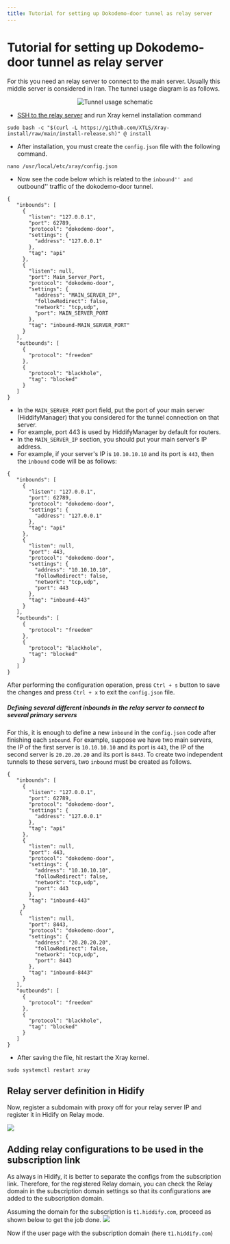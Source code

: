 ```yaml
---
title: Tutorial for setting up Dokodemo-door tunnel as relay server
---
```


# Tutorial for setting up Dokodemo-door tunnel as relay server

For this you need an relay server to connect to the main server. Usually this middle server is considered in Iran.
The tunnel usage diagram is as follows.

<div align="center" markdown="1">
  
![Tunnel usage schematic](https://github.com/hiddify/hiddify.com/assets/125398461/1ac4e9e4-4529-4c79-8ff5-eb40e2efad54)
</div>

- [SSH to the relay server](/manager/installation-and-setup/How-to-connect-to-server-via-SSH/) and run Xray kernel installation command

```
sudo bash -c "$(curl -L https://github.com/XTLS/Xray-install/raw/main/install-release.sh)" @ install
```

- After installation, you must create the `config.json` file with the following command.

```
nano /usr/local/etc/xray/config.json
```

- Now see the code below which is related to the ``inbound'' and ``outbound'' traffic of the dokodemo-door tunnel.

```
{
   "inbounds": [
     {
       "listen": "127.0.0.1",
       "port": 62789,
       "protocol": "dokodemo-door",
       "settings": {
         "address": "127.0.0.1"
       },
       "tag": "api"
     },
     {
       "listen": null,
       "port": Main_Server_Port,
       "protocol": "dokodemo-door",
       "settings": {
         "address": "MAIN_SERVER_IP",
         "followRedirect": false,
         "network": "tcp,udp",
         "port": MAIN_SERVER_PORT
       },
       "tag": "inbound-MAIN_SERVER_PORT"
     }
   ],
   "outbounds": [
     {
       "protocol": "freedom"
     },
     {
       "protocol": "blackhole",
       "tag": "blocked"
     }
   ]
}
```

- In the `MAIN_SERVER_PORT` port field, put the port of your main server (HiddifyManager) that you considered for the tunnel connection on that server.
- For example, port 443 is used by HiddifyManager by default for routers.
- In the `MAIN_SERVER_IP` section, you should put your main server's IP address.
- For example, if your server's IP is `10.10.10.10` and its port is `443`, then the `inbound` code will be as follows:

```
{
   "inbounds": [
     {
       "listen": "127.0.0.1",
       "port": 62789,
       "protocol": "dokodemo-door",
       "settings": {
         "address": "127.0.0.1"
       },
       "tag": "api"
     },
     {
       "listen": null,
       "port": 443,
       "protocol": "dokodemo-door",
       "settings": {
         "address": "10.10.10.10",
         "followRedirect": false,
         "network": "tcp,udp",
         "port": 443
       },
       "tag": "inbound-443"
     }
   ],
   "outbounds": [
     {
       "protocol": "freedom"
     },
     {
       "protocol": "blackhole",
       "tag": "blocked"
     }
   ]
}
```


After performing the configuration operation, press `Ctrl + s` button to save the changes and press `Ctrl + x` to exit the `config.json` file.

##### Defining several different inbounds in the relay server to connect to several primary servers

For this, it is enough to define a new `inbound` in the `config.json` code after finishing each `inbound`. For example, suppose we have two main servers, the IP of the first server is `10.10.10.10` and its port is `443`, the IP of the second server is `20.20.20.20` and its port is `8443`. To create two independent tunnels to these servers, two `inbound` must be created as follows.

```
{
   "inbounds": [
     {
       "listen": "127.0.0.1",
       "port": 62789,
       "protocol": "dokodemo-door",
       "settings": {
         "address": "127.0.0.1"
       },
       "tag": "api"
     },
     {
       "listen": null,
       "port": 443,
       "protocol": "dokodemo-door",
       "settings": {
         "address": "10.10.10.10",
         "followRedirect": false,
         "network": "tcp,udp",
         "port": 443
       },
       "tag": "inbound-443"
     }
    {
       "listen": null,
       "port": 8443,
       "protocol": "dokodemo-door",
       "settings": {
         "address": "20.20.20.20",
         "followRedirect": false,
         "network": "tcp,udp",
         "port": 8443
       },
       "tag": "inbound-8443"
     }
   ],
   "outbounds": [
     {
       "protocol": "freedom"
     },
     {
       "protocol": "blackhole",
       "tag": "blocked"
     }
   ]
}
```

- After saving the file, hit restart the Xray kernel.

```
sudo systemctl restart xray
```

## Relay server definition in Hidify
Now, register a subdomain with proxy off for your relay server IP and register it in Hidify on Relay mode.

<img src="https://user-images.githubusercontent.com/125398461/235341283-97c026b7-1d70-4362-8950-1e5c1b79d508.png">

## Adding relay configurations to be used in the subscription link

As always in Hidify, it is better to separate the configs from the subscription link. Therefore, for the registered Relay domain, you can check the Relay domain in the subscription domain settings so that its configurations are added to the subscription domain.

Assuming the domain for the subscription is `t1.hiddify.com`, proceed as shown below to get the job done.
<img src="https://user-images.githubusercontent.com/125398461/235342038-cfda2574-2444-4414-843d-2ed507537d1d.png">

Now if the user page with the subscription domain (here `t1.hiddify.com`)
